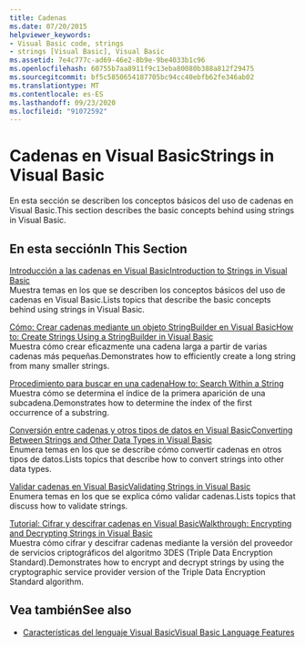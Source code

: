 ```yaml
---
title: Cadenas
ms.date: 07/20/2015
helpviewer_keywords:
- Visual Basic code, strings
- strings [Visual Basic], Visual Basic
ms.assetid: 7e4c777c-ad69-46e2-8b9e-9be4033b1c96
ms.openlocfilehash: 60755b7aa8911f9c13eba80080b388a812f29475
ms.sourcegitcommit: bf5c5850654187705bc94cc40ebfb62fe346ab02
ms.translationtype: MT
ms.contentlocale: es-ES
ms.lasthandoff: 09/23/2020
ms.locfileid: "91072592"
---
```

# <a name="strings-in-visual-basic"></a><span data-ttu-id="c4ceb-102">Cadenas en Visual Basic</span><span class="sxs-lookup"><span data-stu-id="c4ceb-102">Strings in Visual Basic</span></span>

<span data-ttu-id="c4ceb-103">En esta sección se describen los conceptos básicos del uso de cadenas en Visual Basic.</span><span class="sxs-lookup"><span data-stu-id="c4ceb-103">This section describes the basic concepts behind using strings in Visual Basic.</span></span>  
  
## <a name="in-this-section"></a><span data-ttu-id="c4ceb-104">En esta sección</span><span class="sxs-lookup"><span data-stu-id="c4ceb-104">In This Section</span></span>  

 [<span data-ttu-id="c4ceb-105">Introducción a las cadenas en Visual Basic</span><span class="sxs-lookup"><span data-stu-id="c4ceb-105">Introduction to Strings in Visual Basic</span></span>](introduction-to-strings.md)  
 <span data-ttu-id="c4ceb-106">Muestra temas en los que se describen los conceptos básicos del uso de cadenas en Visual Basic.</span><span class="sxs-lookup"><span data-stu-id="c4ceb-106">Lists topics that describe the basic concepts behind using strings in Visual Basic.</span></span>  
  
 [<span data-ttu-id="c4ceb-107">Cómo: Crear cadenas mediante un objeto StringBuilder en Visual Basic</span><span class="sxs-lookup"><span data-stu-id="c4ceb-107">How to: Create Strings Using a StringBuilder in Visual Basic</span></span>](how-to-create-strings-using-a-stringbuilder.md)  
 <span data-ttu-id="c4ceb-108">Muestra cómo crear eficazmente una cadena larga a partir de varias cadenas más pequeñas.</span><span class="sxs-lookup"><span data-stu-id="c4ceb-108">Demonstrates how to efficiently create a long string from many smaller strings.</span></span>  
  
 [<span data-ttu-id="c4ceb-109">Procedimiento para buscar en una cadena</span><span class="sxs-lookup"><span data-stu-id="c4ceb-109">How to: Search Within a String</span></span>](how-to-search-within-a-string.md)  
 <span data-ttu-id="c4ceb-110">Muestra cómo se determina el índice de la primera aparición de una subcadena.</span><span class="sxs-lookup"><span data-stu-id="c4ceb-110">Demonstrates how to determine the index of the first occurrence of a substring.</span></span>  
  
 [<span data-ttu-id="c4ceb-111">Conversión entre cadenas y otros tipos de datos en Visual Basic</span><span class="sxs-lookup"><span data-stu-id="c4ceb-111">Converting Between Strings and Other Data Types in Visual Basic</span></span>](converting-between-strings-and-other-data-types.md)  
 <span data-ttu-id="c4ceb-112">Enumera temas en los que se describe cómo convertir cadenas en otros tipos de datos.</span><span class="sxs-lookup"><span data-stu-id="c4ceb-112">Lists topics that describe how to convert strings into other data types.</span></span>  
  
 [<span data-ttu-id="c4ceb-113">Validar cadenas en Visual Basic</span><span class="sxs-lookup"><span data-stu-id="c4ceb-113">Validating Strings in Visual Basic</span></span>](validating-strings.md)  
 <span data-ttu-id="c4ceb-114">Enumera temas en los que se explica cómo validar cadenas.</span><span class="sxs-lookup"><span data-stu-id="c4ceb-114">Lists topics that discuss how to validate strings.</span></span>  
  
 [<span data-ttu-id="c4ceb-115">Tutorial: Cifrar y descifrar cadenas en Visual Basic</span><span class="sxs-lookup"><span data-stu-id="c4ceb-115">Walkthrough: Encrypting and Decrypting Strings in Visual Basic</span></span>](walkthrough-encrypting-and-decrypting-strings.md)  
 <span data-ttu-id="c4ceb-116">Muestra cómo cifrar y descifrar cadenas mediante la versión del proveedor de servicios criptográficos del algoritmo 3DES (Triple Data Encryption Standard).</span><span class="sxs-lookup"><span data-stu-id="c4ceb-116">Demonstrates how to encrypt and decrypt strings by using the cryptographic service provider version of the Triple Data Encryption Standard algorithm.</span></span>  
  
## <a name="see-also"></a><span data-ttu-id="c4ceb-117">Vea también</span><span class="sxs-lookup"><span data-stu-id="c4ceb-117">See also</span></span>

- [<span data-ttu-id="c4ceb-118">Características del lenguaje Visual Basic</span><span class="sxs-lookup"><span data-stu-id="c4ceb-118">Visual Basic Language Features</span></span>](../index.md)
